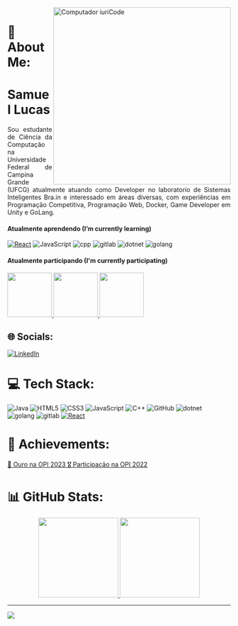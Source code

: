 <img src="https://raw.githubusercontent.com/MicaelliMedeiros/micaellimedeiros/master/image/computer-illustration.png" min-width="400px" max-width="400px" width="400px" align="right" alt="Computador iuriCode">

[React.js]: https://img.shields.io/badge/React-20232A?style=for-the-badge&logo=react&logoColor=61DAFB
[React-url]: https://reactjs.org/

# 💫 About Me:
<h1>
Samuel Lucas
</h1>
<p align="justify" > 
Sou estudante de Ciência da Computação na Universidade Federal de Campina Grande (UFCG) atualmente atuando como Developer no laboratorio de Sistemas Inteligentes Bra.in e interessado em áreas diversas, com experiências em Programação Competitiva, Programação Web, Docker, Game Developer em Unity e GoLang.
</p>

#### Atualmente aprendendo (I’m currently learning)
[![React][React.js]][React-url]
![JavaScript](https://img.shields.io/static/v1?style=for-the-badge&message=JavaScript&color=222222&logo=JavaScript&logoColor=F7DF1E&label=)
![cpp](https://img.shields.io/static/v1?style=for-the-badge&message=cpp&color=222222&logo=cpp&logoColor=F7DF1E&label=)
![gitlab](https://img.shields.io/static/v1?style=for-the-badge&message=GitLab&color=222222&logo=gitlab&logoColor=F7DF1E&label=)
![dotnet](https://img.shields.io/static/v1?style=for-the-badge&message=.NET&color=222222&logo=dotnet&logoColor=F7DF1E&label=)
![golang](https://img.shields.io/static/v1?style=for-the-badge&message=GoLang&color=222222&logo=go&logoColor=F7DF1E&label=)

#### Atualmente participando (I'm currently participating)
<a href="https://olimpiada.ic.unicamp.br">
<img src="https://www.flowcode.com/_next/image?url=https%3A%2F%2Fcdn.flow.page%2Fimages%2Fda7856d6-ae0e-4112-b791-3d9539475e7b-profile-picture%3Fm%3D1670155520&w=384&q=75" width="100px" />  
</a>
<a href="https://codexjr.com.br">
<img src="https://d1fdloi71mui9q.cloudfront.net/VW0vBUFfSd2yMK7zTipH_ce4cb09f2d654e29cdf8cc74ba7f26ed9.png" width="100px" />  
</a>  
<a href="https://brain.ufcg.edu.br">
  <img src="https://lh6.googleusercontent.com/-TeoGQ2pSG-q8VvNt8sVk1DKv9zul82sWx3R11XiYSIRgazVHbTBpnczb16QGU5iErPsIx7-LWH4bem19I7UlzsVHaG1wls3gh-mIGXx9rh6hsFI=w1280" height="100px"/>
</a>
</div>

## 🌐 Socials:
[![LinkedIn](https://img.shields.io/badge/LinkedIn-0077B5?style=for-the-badge&logo=linkedin&logoColor=white)](https://linkedin.com/in/samuellucasvm/) 

# 💻 Tech Stack:
![Java](https://img.shields.io/badge/java-%23ED8B00.svg?style=for-the-badge&logo=java&logoColor=white) ![HTML5](https://img.shields.io/badge/html5-%23E34F26.svg?style=for-the-badge&logo=html5&logoColor=white) ![CSS3](https://img.shields.io/badge/css3-%231572B6.svg?style=for-the-badge&logo=css3&logoColor=white) ![JavaScript](https://img.shields.io/badge/javascript-%23323330.svg?style=for-the-badge&logo=javascript&logoColor=%23F7DF1E) ![C++](https://img.shields.io/badge/c++-%23000000.svg?style=for-the-badge&logo=cpp&logoColor=#00C7B7) ![GitHub](https://img.shields.io/static/v1?style=for-the-badge&message=GitHub&color=181717&logo=GitHub&logoColor=FFFFFF&label=) ![dotnet](https://img.shields.io/static/v1?style=for-the-badge&message=.NET&color=222222&logo=dotnet&logoColor=F7DF1E&label=) ![golang](https://img.shields.io/static/v1?style=for-the-badge&message=GoLang&color=222222&logo=go&logoColor=F7DF1E&label=) ![gitlab](https://img.shields.io/static/v1?style=for-the-badge&message=GitLab&color=222222&logo=gitlab&logoColor=F7DF1E&label=) [![React][React.js]][React-url]

# 🥇 Achievements:
<a href="http://www.dsc.ufcg.edu.br/~opi/">
  🥇 Ouro na OPI 2023
  🎖️ Participação na OPI 2022
<a/>

# 📊 GitHub Stats:

<div align="center">
  <a href="https://github.com/SamuelLucasVM">
  <img height="180em" src="https://github-readme-stats.vercel.app/api?username=SamuelLucasVM&theme=highcontrast&hide_border=false&include_all_commits=true&count_private=false"/>
  <img height="180em" src="https://github-readme-stats.vercel.app/api/top-langs/?username=SamuelLucasVM&theme=highcontrast&hide_border=false&include_all_commits=true&count_private=false&layout=compact"/>
</div>

---
[![](https://visitcount.itsvg.in/api?id=SamuelLucasVM&icon=5&color=4)](https://visitcount.itsvg.in)

<!-- Proudly created with GPRM ( https://gprm.itsvg.in ) -->
